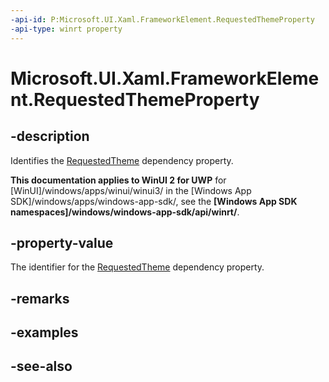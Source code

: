 ```yaml
---
-api-id: P:Microsoft.UI.Xaml.FrameworkElement.RequestedThemeProperty
-api-type: winrt property
---
```


<!-- Property syntax
public Windows.UI.Xaml.DependencyProperty RequestedThemeProperty { get; }
-->

# Microsoft.UI.Xaml.FrameworkElement.RequestedThemeProperty

## -description
Identifies the [RequestedTheme](frameworkelement_requestedtheme.md) dependency property.

**This documentation applies to WinUI 2 for UWP** for [WinUI]/windows/apps/winui/winui3/ in the [Windows App SDK]/windows/apps/windows-app-sdk/, see the **[Windows App SDK namespaces]/windows/windows-app-sdk/api/winrt/**.

## -property-value
The identifier for the [RequestedTheme](frameworkelement_requestedtheme.md) dependency property.

## -remarks

## -examples

## -see-also
